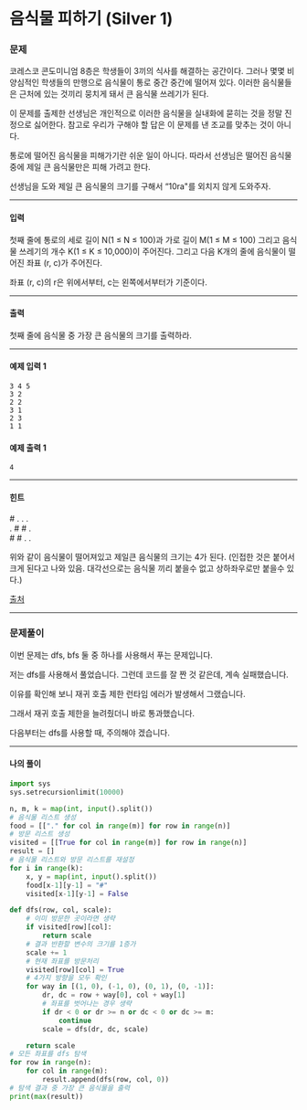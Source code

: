 # 음식물 피하기 (Silver 1)

### 문제

코레스코 콘도미니엄 8층은 학생들이 3끼의 식사를 해결하는 공간이다. 그러나 몇몇 비양심적인 학생들의 만행으로 음식물이 통로 중간 중간에 떨어져 있다. 이러한 음식물들은 근처에 있는 것끼리 뭉치게 돼서 큰 음식물 쓰레기가 된다.    

이 문제를 출제한 선생님은 개인적으로 이러한 음식물을 실내화에 묻히는 것을 정말 진정으로 싫어한다. 참고로 우리가 구해야 할 답은 이 문제를 낸 조교를 맞추는 것이 아니다.    

통로에 떨어진 음식물을 피해가기란 쉬운 일이 아니다. 따라서 선생님은 떨어진 음식물 중에 제일 큰 음식물만은 피해 가려고 한다.   

선생님을 도와 제일 큰 음식물의 크기를 구해서 “10ra"를 외치지 않게 도와주자.   

---

#### 입력

첫째 줄에 통로의 세로 길이 N(1 ≤ N ≤ 100)과 가로 길이 M(1 ≤ M ≤ 100) 그리고 음식물 쓰레기의 개수 K(1 ≤ K ≤ 10,000)이 주어진다.  그리고 다음 K개의 줄에 음식물이 떨어진 좌표 (r, c)가 주어진다.   

좌표 (r, c)의 r은 위에서부터, c는 왼쪽에서부터가 기준이다.   

---

#### 출력

첫째 줄에 음식물 중 가장 큰 음식물의 크기를 출력하라.   

---

#### 예제 입력 1
~~~
3 4 5
3 2
2 2
3 1
2 3
1 1
~~~

#### 예제 출력 1
~~~
4
~~~

---

#### 힌트

\# . . .   
. \# \# .   
\# \# . .   
  
위와 같이 음식물이 떨어져있고 제일큰 음식물의 크기는 4가 된다. (인접한 것은 붙어서 크게 된다고 나와 있음. 대각선으로는 음식물 끼리 붙을수 없고 상하좌우로만 붙을수 있다.)   

[출처](https://www.acmicpc.net/problem/1743)

---

### 문제풀이

이번 문제는 dfs, bfs 둘 중 하나를 사용해서 푸는 문제입니다.   

저는 dfs를 사용해서 풀었습니다. 그런데 코드를 잘 짠 것 같은데, 계속 실패했습니다.   

이유를 확인해 보니 재귀 호출 제한 런타임 에러가 발생해서 그랬습니다.   

그래서 재귀 호출 제한을 늘려줬더니 바로 통과했습니다.   

다음부터는 dfs를 사용할 때, 주의해야 겠습니다.   

---

#### 나의 풀이

~~~python
import sys
sys.setrecursionlimit(10000)

n, m, k = map(int, input().split())
# 음식물 리스트 생성
food = [["." for col in range(m)] for row in range(n)]
# 방문 리스트 생성
visited = [[True for col in range(m)] for row in range(n)]
result = []
# 음식물 리스트와 방문 리스트를 재설정
for i in range(k):
    x, y = map(int, input().split())
    food[x-1][y-1] = "#"
    visited[x-1][y-1] = False

def dfs(row, col, scale):
    # 이미 방문한 곳이라면 생략
    if visited[row][col]:
        return scale
    # 결과 반환할 변수의 크기를 1증가
    scale += 1
    # 현재 좌표를 방문처리
    visited[row][col] = True
    # 4가지 방향을 모두 확인
    for way in [(1, 0), (-1, 0), (0, 1), (0, -1)]:
        dr, dc = row + way[0], col + way[1]
        # 좌표를 벗어나는 경우 생략
        if dr < 0 or dr >= n or dc < 0 or dc >= m:
            continue
        scale = dfs(dr, dc, scale)

    return scale
# 모든 좌표를 dfs 탐색
for row in range(n):
    for col in range(m):
        result.append(dfs(row, col, 0))
# 탐색 결과 중 가장 큰 음식물을 출력
print(max(result))
~~~
